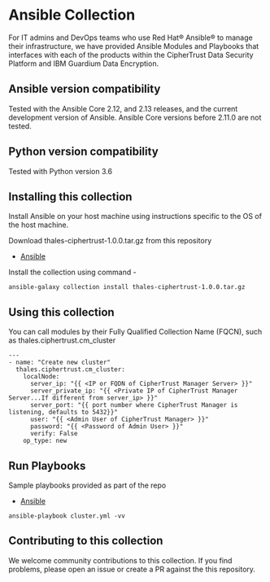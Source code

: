 # Ansible Collection
For IT admins and DevOps teams who use Red Hat® Ansible® to manage their infrastructure, we have provided Ansible Modules and Playbooks that interfaces with each of the products within the CipherTrust Data Security Platform and IBM Guardium Data Encryption.

## Ansible version compatibility
Tested with the Ansible Core 2.12, and 2.13 releases, and the current development version of Ansible. Ansible Core versions before 2.11.0 are not tested.

## Python version compatibility
Tested with Python version 3.6

## Installing this collection
Install Ansible on your host machine using instructions specific to the OS of the host machine.

Download thales-ciphertrust-1.0.0.tar.gz from this repository
* [Ansible](/)

Install the collection using command -
```
ansible-galaxy collection install thales-ciphertrust-1.0.0.tar.gz
```

## Using this collection
You can call modules by their Fully Qualified Collection Name (FQCN), such as thales.ciphertrust.cm_cluster

```
---
- name: "Create new cluster"
  thales.ciphertrust.cm_cluster:
    localNode:
      server_ip: "{{ <IP or FQDN of CipherTrust Manager Server> }}"
      server_private_ip: "{{ <Private IP of CipherTrust Manager Server...If different from server_ip> }}"
      server_port: "{{ port number where CipherTrust Manager is listening, defaults to 5432}}"
      user: "{{ <Admin User of CipherTrust Manager> }}"
      password: "{{ <Password of Admin User> }}"
      verify: False
    op_type: new
```

## Run Playbooks
Sample playbooks provided as part of the repo
* [Ansible](playbooks/)
```
ansible-playbook cluster.yml -vv
```

## Contributing to this collection
We welcome community contributions to this collection. If you find problems, please open an issue or create a PR against the this repository.
